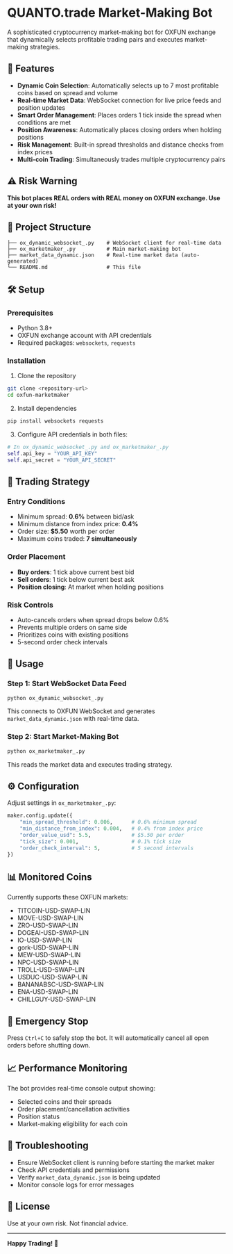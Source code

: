 # QUANTO.trade Market-Making Bot

A sophisticated cryptocurrency market-making bot for OXFUN exchange that dynamically selects profitable trading pairs and executes market-making strategies.

## 🚀 Features

- **Dynamic Coin Selection**: Automatically selects up to 7 most profitable coins based on spread and volume
- **Real-time Market Data**: WebSocket connection for live price feeds and position updates
- **Smart Order Management**: Places orders 1 tick inside the spread when conditions are met
- **Position Awareness**: Automatically places closing orders when holding positions
- **Risk Management**: Built-in spread thresholds and distance checks from index prices
- **Multi-coin Trading**: Simultaneously trades multiple cryptocurrency pairs

## ⚠️ Risk Warning

**This bot places REAL orders with REAL money on OXFUN exchange. Use at your own risk!**

## 📁 Project Structure

```
├── ox_dynamic_websocket_.py    # WebSocket client for real-time data
├── ox_marketmaker_.py          # Main market-making bot
├── market_data_dynamic.json    # Real-time market data (auto-generated)
└── README.md                   # This file
```

## 🛠 Setup

### Prerequisites
- Python 3.8+
- OXFUN exchange account with API credentials
- Required packages: `websockets`, `requests`

### Installation

1. Clone the repository
```bash
git clone <repository-url>
cd oxfun-marketmaker
```

2. Install dependencies
```bash
pip install websockets requests
```

3. Configure API credentials in both files:
```python
# In ox_dynamic_websocket_.py and ox_marketmaker_.py
self.api_key = "YOUR_API_KEY"
self.api_secret = "YOUR_API_SECRET"
```

## 🎯 Trading Strategy

### Entry Conditions
- Minimum spread: **0.6%** between bid/ask
- Minimum distance from index price: **0.4%**
- Order size: **$5.50** worth per order
- Maximum coins traded: **7 simultaneously**

### Order Placement
- **Buy orders**: 1 tick above current best bid
- **Sell orders**: 1 tick below current best ask
- **Position closing**: At market when holding positions

### Risk Controls
- Auto-cancels orders when spread drops below 0.6%
- Prevents multiple orders on same side
- Prioritizes coins with existing positions
- 5-second order check intervals

## 🚀 Usage

### Step 1: Start WebSocket Data Feed
```bash
python ox_dynamic_websocket_.py
```
This connects to OXFUN WebSocket and generates `market_data_dynamic.json` with real-time data.

### Step 2: Start Market-Making Bot
```bash
python ox_marketmaker_.py
```
This reads the market data and executes trading strategy.

## ⚙️ Configuration

Adjust settings in `ox_marketmaker_.py`:

```python
maker.config.update({
    "min_spread_threshold": 0.006,      # 0.6% minimum spread
    "min_distance_from_index": 0.004,   # 0.4% from index price
    "order_value_usd": 5.5,             # $5.50 per order
    "tick_size": 0.001,                 # 0.1% tick size
    "order_check_interval": 5,          # 5 second intervals
})
```

## 📊 Monitored Coins

Currently supports these OXFUN markets:
- TITCOIN-USD-SWAP-LIN
- MOVE-USD-SWAP-LIN
- ZRO-USD-SWAP-LIN
- DOGEAI-USD-SWAP-LIN
- IO-USD-SWAP-LIN
- gork-USD-SWAP-LIN
- MEW-USD-SWAP-LIN
- NPC-USD-SWAP-LIN
- TROLL-USD-SWAP-LIN
- USDUC-USD-SWAP-LIN
- BANANABSC-USD-SWAP-LIN
- ENA-USD-SWAP-LIN
- CHILLGUY-USD-SWAP-LIN

## 🛑 Emergency Stop

Press `Ctrl+C` to safely stop the bot. It will automatically cancel all open orders before shutting down.

## 📈 Performance Monitoring

The bot provides real-time console output showing:
- Selected coins and their spreads
- Order placement/cancellation activities  
- Position status
- Market-making eligibility for each coin

## 🔧 Troubleshooting

- Ensure WebSocket client is running before starting the market maker
- Check API credentials and permissions
- Verify `market_data_dynamic.json` is being updated
- Monitor console logs for error messages

## 📄 License

Use at your own risk. Not financial advice.

---

**Happy Trading! 🎯**